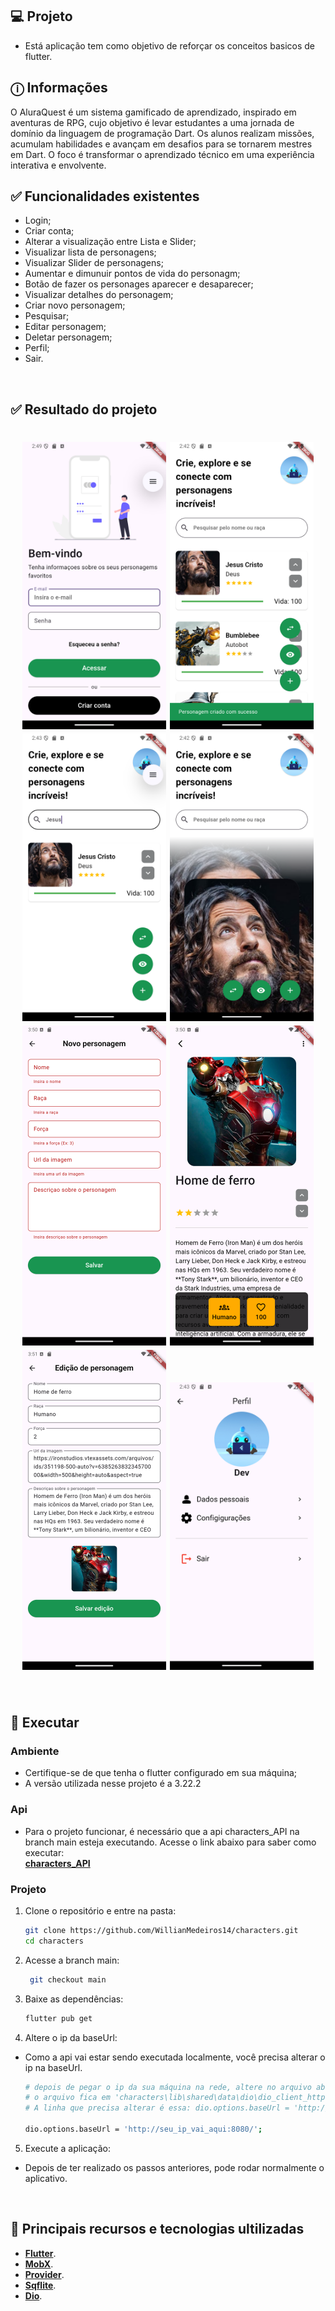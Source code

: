 ## 💻 Projeto

- Está aplicação tem como objetivo de reforçar os conceitos basicos de flutter.
  <br>

## ⓘ Informações

O AluraQuest é um sistema gamificado de aprendizado, inspirado em aventuras de RPG, cujo objetivo é levar estudantes a uma jornada de domínio da linguagem de programação Dart. Os alunos realizam missões, acumulam habilidades e avançam em desafios para se tornarem mestres em Dart. O foco é transformar o aprendizado técnico em uma experiência interativa e envolvente.


## ✅ Funcionalidades existentes

- Login;
- Criar conta;
- Alterar a visualização entre Lista e Slider;
- Visualizar lista de personagens;
- Visualizar Slider de personagens;
- Aumentar e dimunuir pontos de vida do personagm;
- Botão de fazer os personages aparecer e desaparecer;
- Visualizar detalhes do personagem;
- Criar novo personagem;
- Pesquisar;
- Editar personagem;
- Deletar personagem;
- Perfil;
- Sair.

<br>

## ✅ Resultado do projeto

<h1 align="center">
  <img alt="Login" title="Login" src="assets/login.png" width=230/>
  <img alt="Characters" title="Characters" src="assets/home.png" width=230/>
  <img alt="Seach" title="Seach" src="assets/search.png" width=230/>
  <img alt="Characters" title="Characters" src="assets/slider.png" width=230/>
  <img alt="New Characters" title="New Characters" src="assets/new.png" width=230>
  <img alt="Details" title="Details" src="assets/details.png" width=230/>
  <img alt="Edit" title="Edit" src="assets/edit.png" width=230/>
  <img alt="Profile" title="Edit" src="assets/profile.png" width=230/>
  
</h1>

<br>

## 🎲 Executar

### Ambiente

- Certifique-se de que tenha o flutter configurado em sua máquina;
- A versão utilizada nesse projeto é a 3.22.2

### Api

- Para o projeto funcionar, é necessário que a api characters_API na branch main esteja executando. Acesse o link abaixo para saber como executar: <br>
  **[characters_API](https://github.com/WillianMedeiros14/characters_API.git)**

### Projeto

1. Clone o repositório e entre na pasta:

   ```bash
   git clone https://github.com/WillianMedeiros14/characters.git
   cd characters
   ```

2. Acesse a branch main:

   ```bash
    git checkout main
   ```

3. Baixe as dependências:

   ```bash
   flutter pub get
   ```

4. Altere o ip da baseUrl:

- Como a api vai estar sendo executada localmente, você precisa alterar o ip na baseUrl.

  ```bash
  # depois de pegar o ip da sua máquina na rede, altere no arquivo abaixo.
  # o arquivo fica em 'characters\lib\shared\data\dio\dio_client_http.dart'
  # A linha que precisa alterar é essa: dio.options.baseUrl = 'http://192.168.110.145:8080/';

  dio.options.baseUrl = 'http://seu_ip_vai_aqui:8080/';
  ```

5. Execute a aplicação:

- Depois de ter realizado os passos anteriores, pode rodar normalmente o aplicativo.

<br>

## 🚀 Principais recursos e tecnologias ultilizadas

- **[Flutter](https://flutter.dev/)**.
- **[MobX](https://mobx.netlify.app/)**.
- **[Provider](https://pub.dev/packages/provider)**.
- **[Sqflite](https://pub.dev/packages/sqflite)**.
- **[Dio](https://pub.dev/packages/dio)**.
